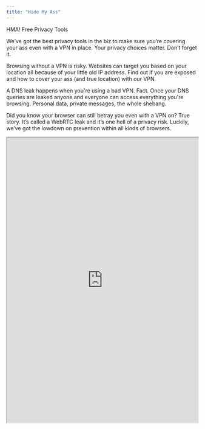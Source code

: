 ```yaml
---
title: "Hide My Ass"
---
```


HMA! Free Privacy Tools

We’ve got the best privacy tools in the biz to make sure you’re covering your ass even with a VPN in place. Your privacy choices matter. Don’t forget it.

Browsing without a VPN is risky. Websites can target you based on your location all because of your little old IP address. Find out if you are exposed and how to cover your ass (and true location) with our VPN.

A DNS leak happens when you're using a bad VPN. Fact. Once your DNS queries are leaked anyone and everyone can access everything you're browsing. Personal data, private messages, the whole shebang.

Did you know your browser can still betray you even with a VPN on? True story. It’s called a WebRTC leak and it’s one hell of a privacy risk. Luckily, we’ve got the lowdown on prevention within all kinds of browsers.

<iframe height="750" width="100%" src="https://ewelton.github.io/ktest/wiki.html#Hide%20My%20Ass"></iframe>
